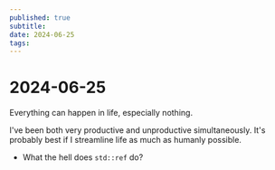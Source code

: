 ```yaml
---
published: true
subtitle: 
date: 2024-06-25
tags: 
---
```


# 2024-06-25
Everything can happen in life, especially nothing.

I've been both very productive and unproductive simultaneously. It's probably best if I streamline life as much as humanly possible.

- What the hell does ```std::ref``` do?